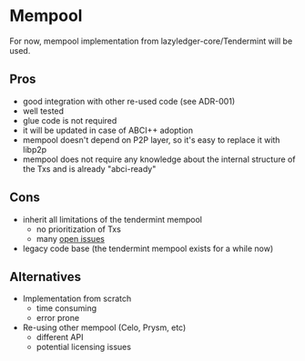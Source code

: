 # Mempool

For now, mempool implementation from lazyledger-core/Tendermint will be used.

## Pros

* good integration with other re-used code (see ADR-001)
* well tested
* glue code is not required
* it will be updated in case of ABCI++ adoption
* mempool doesn't depend on P2P layer, so it's easy to replace it with libp2p
* mempool does not require any knowledge about the internal structure of the Txs and is already "abci-ready"

## Cons

* inherit all limitations of the tendermint mempool
  * no prioritization of Txs
  * many [open issues](https://github.com/cometbft/cometbft/issues?q=is%3Aissue+is%3Aopen+mempool+label%3AC%3Amempool)
* legacy code base (the tendermint mempool exists for a while now)

## Alternatives

* Implementation from scratch
  * time consuming
  * error prone
* Re-using other mempool (Celo, Prysm, etc)
  * different API
  * potential licensing issues
